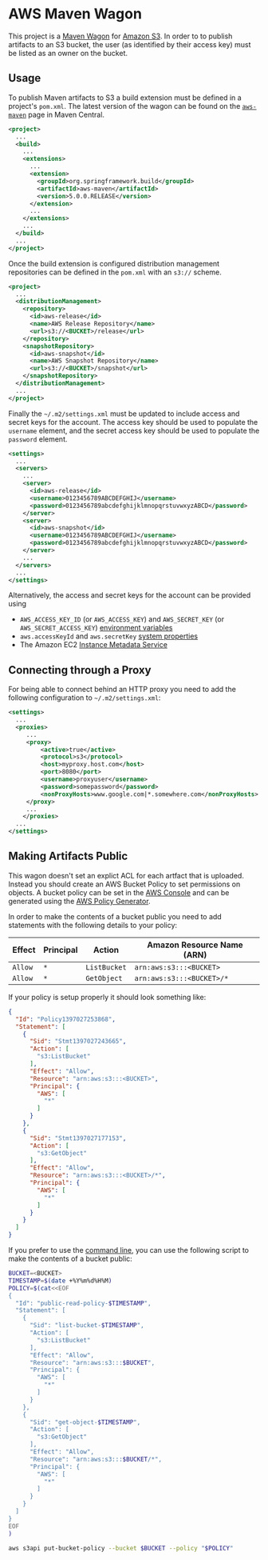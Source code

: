 # AWS Maven Wagon
This project is a [Maven Wagon][wagon] for [Amazon S3][s3].  In order to to publish artifacts to an S3 bucket, the user (as identified by their access key) must be listed as an owner on the bucket.

## Usage
To publish Maven artifacts to S3 a build extension must be defined in a project's `pom.xml`.  The latest version of the wagon can be found on the [`aws-maven`][aws-maven] page in Maven Central.

```xml
<project>
  ...
  <build>
    ...
    <extensions>
      ...
      <extension>
        <groupId>org.springframework.build</groupId>
        <artifactId>aws-maven</artifactId>
        <version>5.0.0.RELEASE</version>
      </extension>
      ...
    </extensions>
    ...
  </build>
  ...
</project>
```

Once the build extension is configured distribution management repositories can be defined in the `pom.xml` with an `s3://` scheme.

```xml
<project>
  ...
  <distributionManagement>
    <repository>
      <id>aws-release</id>
      <name>AWS Release Repository</name>
      <url>s3://<BUCKET>/release</url>
    </repository>
    <snapshotRepository>
      <id>aws-snapshot</id>
      <name>AWS Snapshot Repository</name>
      <url>s3://<BUCKET>/snapshot</url>
    </snapshotRepository>
  </distributionManagement>
  ...
</project>
```

Finally the `~/.m2/settings.xml` must be updated to include access and secret keys for the account. The access key should be used to populate the `username` element, and the secret access key should be used to populate the `password` element.

```xml
<settings>
  ...
  <servers>
    ...
    <server>
      <id>aws-release</id>
      <username>0123456789ABCDEFGHIJ</username>
      <password>0123456789abcdefghijklmnopqrstuvwxyzABCD</password>
    </server>
    <server>
      <id>aws-snapshot</id>
      <username>0123456789ABCDEFGHIJ</username>
      <password>0123456789abcdefghijklmnopqrstuvwxyzABCD</password>
    </server>
    ...
  </servers>
  ...
</settings>
```

Alternatively, the access and secret keys for the account can be provided using

* `AWS_ACCESS_KEY_ID` (or `AWS_ACCESS_KEY`) and `AWS_SECRET_KEY` (or `AWS_SECRET_ACCESS_KEY`) [environment variables][env-var]
* `aws.accessKeyId` and `aws.secretKey` [system properties][sys-prop]
* The Amazon EC2 [Instance Metadata Service][instance-metadata]

## Connecting through a Proxy
For being able to connect behind an HTTP proxy you need to add the following configuration to `~/.m2/settings.xml`:

```xml
<settings>
  ...
  <proxies>
     ...
     <proxy>
         <active>true</active>
         <protocol>s3</protocol>
         <host>myproxy.host.com</host>
         <port>8080</port>
         <username>proxyuser</username>
         <password>somepassword</password>
         <nonProxyHosts>www.google.com|*.somewhere.com</nonProxyHosts>
     </proxy>
     ...
    </proxies>
  ...
</settings>
```

## Making Artifacts Public
This wagon doesn't set an explict ACL for each artfact that is uploaded.  Instead you should create an AWS Bucket Policy to set permissions on objects.  A bucket policy can be set in the [AWS Console][console] and can be generated using the [AWS Policy Generator][policy-generator].

In order to make the contents of a bucket public you need to add statements with the following details to your policy:

| Effect  | Principal | Action       | Amazon Resource Name (ARN)
| ------- | --------- | ------------ | --------------------------
| `Allow` | `*`       | `ListBucket` | `arn:aws:s3:::<BUCKET>`
| `Allow` | `*`       | `GetObject`  | `arn:aws:s3:::<BUCKET>/*`

If your policy is setup properly it should look something like:

```json
{
  "Id": "Policy1397027253868",
  "Statement": [
    {
      "Sid": "Stmt1397027243665",
      "Action": [
        "s3:ListBucket"
      ],
      "Effect": "Allow",
      "Resource": "arn:aws:s3:::<BUCKET>",
      "Principal": {
        "AWS": [
          "*"
        ]
      }
    },
    {
      "Sid": "Stmt1397027177153",
      "Action": [
        "s3:GetObject"
      ],
      "Effect": "Allow",
      "Resource": "arn:aws:s3:::<BUCKET>/*",
      "Principal": {
        "AWS": [
          "*"
        ]
      }
    }
  ]
}
```

If you prefer to use the [command line][cli], you can use the following script to make the contents of a bucket public:

```bash
BUCKET=<BUCKET>
TIMESTAMP=$(date +%Y%m%d%H%M)
POLICY=$(cat<<EOF
{
  "Id": "public-read-policy-$TIMESTAMP",
  "Statement": [
    {
      "Sid": "list-bucket-$TIMESTAMP",
      "Action": [
        "s3:ListBucket"
      ],
      "Effect": "Allow",
      "Resource": "arn:aws:s3:::$BUCKET",
      "Principal": {
        "AWS": [
          "*"
        ]
      }
    },
    {
      "Sid": "get-object-$TIMESTAMP",
      "Action": [
        "s3:GetObject"
      ],
      "Effect": "Allow",
      "Resource": "arn:aws:s3:::$BUCKET/*",
      "Principal": {
        "AWS": [
          "*"
        ]
      }
    }
  ]
}
EOF
)

aws s3api put-bucket-policy --bucket $BUCKET --policy "$POLICY"
```

[aws-maven]: http://search.maven.org/#search%7Cgav%7C1%7Cg%3A%22org.springframework.build%22%20AND%20a%3A%22aws-maven%22
[cli]: http://aws.amazon.com/documentation/cli/
[console]: https://console.aws.amazon.com/s3
[env-var]: http://docs.aws.amazon.com/AWSJavaSDK/latest/javadoc/com/amazonaws/auth/EnvironmentVariableCredentialsProvider.html
[instance-metadata]: http://docs.aws.amazon.com/AWSJavaSDK/latest/javadoc/com/amazonaws/auth/InstanceProfileCredentialsProvider.html
[policy-generator]: http://awspolicygen.s3.amazonaws.com/policygen.html
[s3]: http://aws.amazon.com/s3/
[sys-prop]: http://docs.aws.amazon.com/AWSJavaSDK/latest/javadoc/com/amazonaws/auth/SystemPropertiesCredentialsProvider.html
[wagon]: http://maven.apache.org/wagon/
